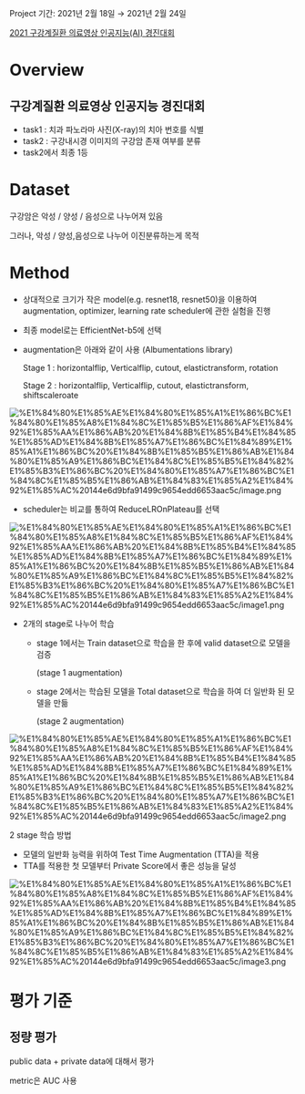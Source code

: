 Project 기간: 2021년 2월 18일 → 2021년 2월 24일


[2021 구강계질환 의료영상 인공지능(AI) 경진대회](http://aifactory.space/task/detail.do?taskId=T001727)

# Overview

## 구강계질환 의료영상 인공지능 경진대회

- task1 : 치과 파노라마 사진(X-ray)의 치아 번호를 식별
- task2 : 구강내시경 이미지의 구강암 존재 여부를 분류
- task2에서 최종 1등

# Dataset

구강암은 악성 / 양성 / 음성으로 나누어져 있음

그러나, 악성 / 양성,음성으로 나누어 이진분류하는게 목적

# Method

- 상대적으로 크기가 작은 model(e.g. resnet18, resnet50)을 이용하여 augmentation, optimizer, learning rate scheduler에 관한 실험을 진행
- 최종 model로는 EfficientNet-b5에 선택
- augmentation은 아래와 같이 사용 (Albumentations library)

    Stage 1 : horizontalflip, Verticalflip, cutout, elastictransform, rotation

    Stage 2 : horizontalflip, Verticalflip, cutout, elastictransform, shiftscaleroate

![%E1%84%80%E1%85%AE%E1%84%80%E1%85%A1%E1%86%BC%E1%84%80%E1%85%A8%E1%84%8C%E1%85%B5%E1%86%AF%E1%84%92%E1%85%AA%E1%86%AB%20%E1%84%8B%E1%85%B4%E1%84%85%E1%85%AD%E1%84%8B%E1%85%A7%E1%86%BC%E1%84%89%E1%85%A1%E1%86%BC%20%E1%84%8B%E1%85%B5%E1%86%AB%E1%84%80%E1%85%A9%E1%86%BC%E1%84%8C%E1%85%B5%E1%84%82%E1%85%B3%E1%86%BC%20%E1%84%80%E1%85%A7%E1%86%BC%E1%84%8C%E1%85%B5%E1%86%AB%E1%84%83%E1%85%A2%E1%84%92%E1%85%AC%20144e6d9bfa91499c9654edd6653aac5c/image.png](%E1%84%80%E1%85%AE%E1%84%80%E1%85%A1%E1%86%BC%E1%84%80%E1%85%A8%E1%84%8C%E1%85%B5%E1%86%AF%E1%84%92%E1%85%AA%E1%86%AB%20%E1%84%8B%E1%85%B4%E1%84%85%E1%85%AD%E1%84%8B%E1%85%A7%E1%86%BC%E1%84%89%E1%85%A1%E1%86%BC%20%E1%84%8B%E1%85%B5%E1%86%AB%E1%84%80%E1%85%A9%E1%86%BC%E1%84%8C%E1%85%B5%E1%84%82%E1%85%B3%E1%86%BC%20%E1%84%80%E1%85%A7%E1%86%BC%E1%84%8C%E1%85%B5%E1%86%AB%E1%84%83%E1%85%A2%E1%84%92%E1%85%AC%20144e6d9bfa91499c9654edd6653aac5c/image.png)

- scheduler는 비교를 통하여 ReduceLROnPlateau를 선택

![%E1%84%80%E1%85%AE%E1%84%80%E1%85%A1%E1%86%BC%E1%84%80%E1%85%A8%E1%84%8C%E1%85%B5%E1%86%AF%E1%84%92%E1%85%AA%E1%86%AB%20%E1%84%8B%E1%85%B4%E1%84%85%E1%85%AD%E1%84%8B%E1%85%A7%E1%86%BC%E1%84%89%E1%85%A1%E1%86%BC%20%E1%84%8B%E1%85%B5%E1%86%AB%E1%84%80%E1%85%A9%E1%86%BC%E1%84%8C%E1%85%B5%E1%84%82%E1%85%B3%E1%86%BC%20%E1%84%80%E1%85%A7%E1%86%BC%E1%84%8C%E1%85%B5%E1%86%AB%E1%84%83%E1%85%A2%E1%84%92%E1%85%AC%20144e6d9bfa91499c9654edd6653aac5c/image1.png](%E1%84%80%E1%85%AE%E1%84%80%E1%85%A1%E1%86%BC%E1%84%80%E1%85%A8%E1%84%8C%E1%85%B5%E1%86%AF%E1%84%92%E1%85%AA%E1%86%AB%20%E1%84%8B%E1%85%B4%E1%84%85%E1%85%AD%E1%84%8B%E1%85%A7%E1%86%BC%E1%84%89%E1%85%A1%E1%86%BC%20%E1%84%8B%E1%85%B5%E1%86%AB%E1%84%80%E1%85%A9%E1%86%BC%E1%84%8C%E1%85%B5%E1%84%82%E1%85%B3%E1%86%BC%20%E1%84%80%E1%85%A7%E1%86%BC%E1%84%8C%E1%85%B5%E1%86%AB%E1%84%83%E1%85%A2%E1%84%92%E1%85%AC%20144e6d9bfa91499c9654edd6653aac5c/image1.png)

- 2개의 stage로 나누어 학습
    - stage 1에서는 Train dataset으로 학습을 한 후에 valid dataset으로 모델을 검증

        (stage 1 augmentation)

    - stage 2에서는 학습된 모델을 Total dataset으로 학습을 하여 더 일반화 된 모델을 만듦

        (stage 2 augmentation)

![%E1%84%80%E1%85%AE%E1%84%80%E1%85%A1%E1%86%BC%E1%84%80%E1%85%A8%E1%84%8C%E1%85%B5%E1%86%AF%E1%84%92%E1%85%AA%E1%86%AB%20%E1%84%8B%E1%85%B4%E1%84%85%E1%85%AD%E1%84%8B%E1%85%A7%E1%86%BC%E1%84%89%E1%85%A1%E1%86%BC%20%E1%84%8B%E1%85%B5%E1%86%AB%E1%84%80%E1%85%A9%E1%86%BC%E1%84%8C%E1%85%B5%E1%84%82%E1%85%B3%E1%86%BC%20%E1%84%80%E1%85%A7%E1%86%BC%E1%84%8C%E1%85%B5%E1%86%AB%E1%84%83%E1%85%A2%E1%84%92%E1%85%AC%20144e6d9bfa91499c9654edd6653aac5c/image2.png](%E1%84%80%E1%85%AE%E1%84%80%E1%85%A1%E1%86%BC%E1%84%80%E1%85%A8%E1%84%8C%E1%85%B5%E1%86%AF%E1%84%92%E1%85%AA%E1%86%AB%20%E1%84%8B%E1%85%B4%E1%84%85%E1%85%AD%E1%84%8B%E1%85%A7%E1%86%BC%E1%84%89%E1%85%A1%E1%86%BC%20%E1%84%8B%E1%85%B5%E1%86%AB%E1%84%80%E1%85%A9%E1%86%BC%E1%84%8C%E1%85%B5%E1%84%82%E1%85%B3%E1%86%BC%20%E1%84%80%E1%85%A7%E1%86%BC%E1%84%8C%E1%85%B5%E1%86%AB%E1%84%83%E1%85%A2%E1%84%92%E1%85%AC%20144e6d9bfa91499c9654edd6653aac5c/image2.png)

2 stage 학습 방법

- 모델의 일반화 능력을 위하여 Test Time Augmentation (TTA)을 적용
- TTA를 적용한 첫 모델부터 Private Score에서 좋은 성능을 달성

![%E1%84%80%E1%85%AE%E1%84%80%E1%85%A1%E1%86%BC%E1%84%80%E1%85%A8%E1%84%8C%E1%85%B5%E1%86%AF%E1%84%92%E1%85%AA%E1%86%AB%20%E1%84%8B%E1%85%B4%E1%84%85%E1%85%AD%E1%84%8B%E1%85%A7%E1%86%BC%E1%84%89%E1%85%A1%E1%86%BC%20%E1%84%8B%E1%85%B5%E1%86%AB%E1%84%80%E1%85%A9%E1%86%BC%E1%84%8C%E1%85%B5%E1%84%82%E1%85%B3%E1%86%BC%20%E1%84%80%E1%85%A7%E1%86%BC%E1%84%8C%E1%85%B5%E1%86%AB%E1%84%83%E1%85%A2%E1%84%92%E1%85%AC%20144e6d9bfa91499c9654edd6653aac5c/image3.png](%E1%84%80%E1%85%AE%E1%84%80%E1%85%A1%E1%86%BC%E1%84%80%E1%85%A8%E1%84%8C%E1%85%B5%E1%86%AF%E1%84%92%E1%85%AA%E1%86%AB%20%E1%84%8B%E1%85%B4%E1%84%85%E1%85%AD%E1%84%8B%E1%85%A7%E1%86%BC%E1%84%89%E1%85%A1%E1%86%BC%20%E1%84%8B%E1%85%B5%E1%86%AB%E1%84%80%E1%85%A9%E1%86%BC%E1%84%8C%E1%85%B5%E1%84%82%E1%85%B3%E1%86%BC%20%E1%84%80%E1%85%A7%E1%86%BC%E1%84%8C%E1%85%B5%E1%86%AB%E1%84%83%E1%85%A2%E1%84%92%E1%85%AC%20144e6d9bfa91499c9654edd6653aac5c/image3.png)

# 평가 기준

## 정량 평가

public data + private data에 대해서 평가

metric은 AUC 사용
